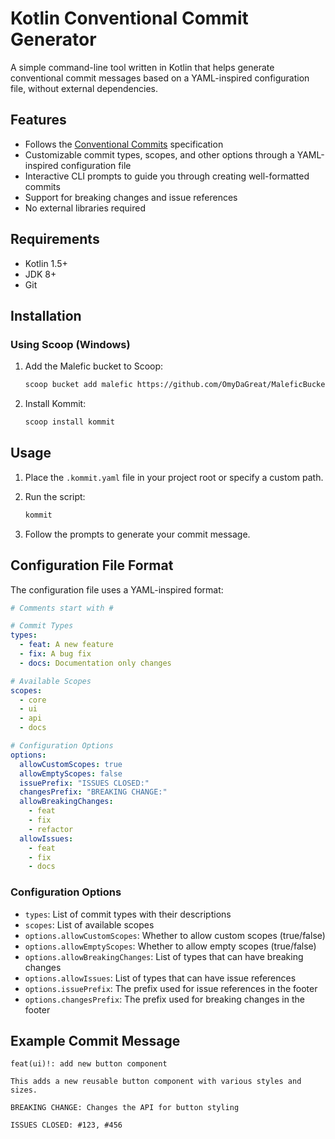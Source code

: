 # Kotlin Conventional Commit Generator

A simple command-line tool written in Kotlin that helps generate conventional commit messages based on a YAML-inspired configuration file, without external dependencies.

## Features

- Follows the [Conventional Commits](https://www.conventionalcommits.org/) specification
- Customizable commit types, scopes, and other options through a YAML-inspired configuration file
- Interactive CLI prompts to guide you through creating well-formatted commits
- Support for breaking changes and issue references
- No external libraries required

## Requirements

- Kotlin 1.5+
- JDK 8+
- Git

## Installation

### Using Scoop (Windows)

1. Add the Malefic bucket to Scoop:

    ```sh
    scoop bucket add malefic https://github.com/OmyDaGreat/MaleficBucket
    ```

2. Install Kommit:
    
    ```sh
    scoop install kommit
    ```

## Usage

1. Place the `.kommit.yaml` file in your project root or specify a custom path.
2. Run the script:

    ```sh
    kommit
    ```

3. Follow the prompts to generate your commit message.

## Configuration File Format

The configuration file uses a YAML-inspired format:

```yaml
# Comments start with #

# Commit Types
types:
  - feat: A new feature
  - fix: A bug fix
  - docs: Documentation only changes

# Available Scopes
scopes:
  - core
  - ui
  - api
  - docs

# Configuration Options
options:
  allowCustomScopes: true
  allowEmptyScopes: false
  issuePrefix: "ISSUES CLOSED:"
  changesPrefix: "BREAKING CHANGE:"
  allowBreakingChanges:
    - feat
    - fix
    - refactor
  allowIssues:
    - feat
    - fix
    - docs
```

### Configuration Options

- `types`: List of commit types with their descriptions
- `scopes`: List of available scopes
- `options.allowCustomScopes`: Whether to allow custom scopes (true/false)
- `options.allowEmptyScopes`: Whether to allow empty scopes (true/false)
- `options.allowBreakingChanges`: List of types that can have breaking changes
- `options.allowIssues`: List of types that can have issue references
- `options.issuePrefix`: The prefix used for issue references in the footer
- `options.changesPrefix`: The prefix used for breaking changes in the footer

## Example Commit Message

```
feat(ui)!: add new button component

This adds a new reusable button component with various styles and sizes.

BREAKING CHANGE: Changes the API for button styling

ISSUES CLOSED: #123, #456
```
